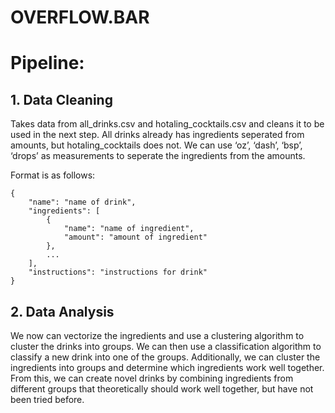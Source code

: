 # OVERFLOW.BAR

# Pipeline:

## 1. Data Cleaning
Takes data from all_drinks.csv and hotaling_cocktails.csv and cleans it to be used in the next step.
All drinks already has ingredients seperated from amounts, but hotaling_cocktails does not.
We can use ‘oz’, ‘dash’, ‘bsp’, ‘drops’ as measurements to seperate the ingredients from the amounts.

Format is as follows:
```
{
    "name": "name of drink",
    "ingredients": [
        {
            "name": "name of ingredient",
            "amount": "amount of ingredient"
        },
        ...
    ],
    "instructions": "instructions for drink"
}
```

## 2. Data Analysis
We now can vectorize the ingredients and use a clustering algorithm to cluster the drinks into groups.
We can then use a classification algorithm to classify a new drink into one of the groups.
Additionally, we can cluster the ingredients into groups and determine which ingredients work well together.
From this, we can create novel drinks by combining ingredients from different groups that theoretically should work well together, but have not been tried before.
